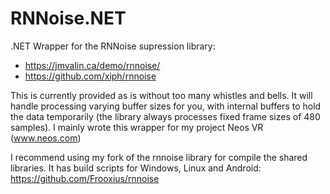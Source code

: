 # RNNoise.NET
.NET Wrapper for the RNNoise supression library:
- https://jmvalin.ca/demo/rnnoise/
- https://github.com/xiph/rnnoise

This is currently provided as is without too many whistles and bells. It will handle processing varying buffer sizes for you, with internal buffers to hold the data temporarily (the library always processes fixed frame sizes of 480 samples). I mainly wrote this wrapper for my project Neos VR (www.neos.com)

I recommend using my fork of the rnnoise library for compile the shared libraries. It has build scripts for Windows, Linux and Android:
https://github.com/Frooxius/rnnoise